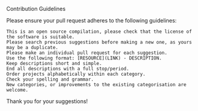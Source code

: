 Contribution Guidelines

Please ensure your pull request adheres to the following guidelines:

    This is an open source compilation, please check that the license of the software is suitable.
    Please search previous suggestions before making a new one, as yours may be a duplicate.
    Please make an individual pull request for each suggestion.
    Use the following format: [RESOURCE](LINK) - DESCRIPTION.
    Keep descriptions short and simple.
    End all descriptions with a full stop/period.
    Order projects alphabetically within each category.
    Check your spelling and grammar.
    New categories, or improvements to the existing categorisation are welcome.

Thank you for your suggestions!
